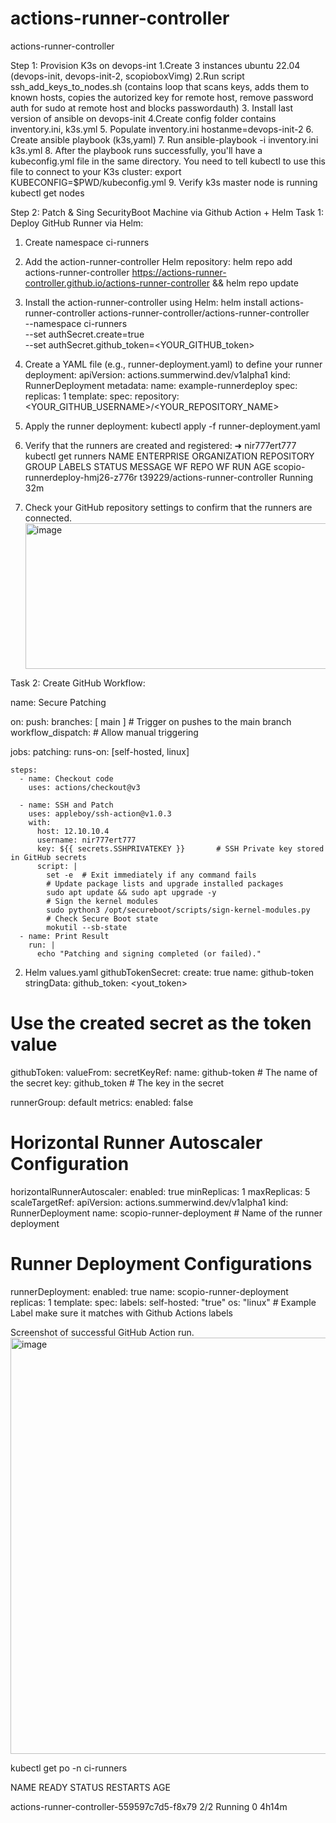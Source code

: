 # actions-runner-controller
actions-runner-controller

Step 1: Provision K3s on devops-int
1.Create 3 instances ubuntu 22.04 (devops-init, devops-init-2, scopioboxVimg)
2.Run script ssh_add_keys_to_nodes.sh (contains loop that scans keys, adds them to known hosts, copies the autorized key for remote host, remove password auth for sudo at remote host and blocks passwordauth)
3. Install last version of ansible on devops-init
4.Create config folder contains inventory.ini, k3s.yml
5. Populate inventory.ini hostanme=devops-init-2
6. Create ansible playbook (k3s,yaml)
7. Run ansible-playbook -i inventory.ini k3s.yml
8. After the playbook runs successfully, you'll have a kubeconfig.yml file in the same directory.  You need to tell kubectl to use this file to connect to your K3s cluster:
export KUBECONFIG=$PWD/kubeconfig.yml
9. Verify k3s master node is running
kubectl get nodes

Step 2: Patch & Sing SecurityBoot Machine via Github Action + Helm
Task 1: Deploy GitHub Runner via Helm:
1. Create namespace ci-runners
2. Add the action-runner-controller Helm repository:
helm repo add actions-runner-controller https://actions-runner-controller.github.io/actions-runner-controller && helm repo update
3. Install the action-runner-controller using Helm:
   helm install actions-runner-controller actions-runner-controller/actions-runner-controller \
  --namespace ci-runners \
  --set authSecret.create=true \
  --set authSecret.github_token=<YOUR_GITHUB_token>
4.  Create a YAML file (e.g., runner-deployment.yaml) to define your runner deployment:
   apiVersion: actions.summerwind.dev/v1alpha1
kind: RunnerDeployment
metadata:
  name: example-runnerdeploy
spec:
  replicas: 1
  template:
    spec:
      repository: <YOUR_GITHUB_USERNAME>/<YOUR_REPOSITORY_NAME>

5. Apply the runner deployment:
   kubectl apply -f runner-deployment.yaml

6. Verify that the runners are created and registered:
 ➜  nir777ert777 kubectl get runners
NAME                              ENTERPRISE   ORGANIZATION   REPOSITORY                         GROUP   LABELS   STATUS    MESSAGE   WF REPO   WF RUN   AGE
scopio-runnerdeploy-hmj26-z776r                               t39229/actions-runner-controller                    Running                                32m

7. Check your GitHub repository settings to confirm that the runners are connected.
   <img width="783" height="233" alt="image" src="https://github.com/user-attachments/assets/d713e111-118d-47f9-bba3-b088615017ff" />

Task 2: Create GitHub Workflow:

name: Secure Patching

on:
  push:
    branches: [ main ]  # Trigger on pushes to the main branch
  workflow_dispatch:  # Allow manual triggering

jobs:
  patching:
    runs-on: [self-hosted, linux]

    steps:
      - name: Checkout code
        uses: actions/checkout@v3

      - name: SSH and Patch
        uses: appleboy/ssh-action@v1.0.3
        with:
          host: 12.10.10.4
          username: nir777ert777
          key: ${{ secrets.SSHPRIVATEKEY }}       # SSH Private key stored in GitHub secrets
          script: |
            set -e  # Exit immediately if any command fails
            # Update package lists and upgrade installed packages
            sudo apt update && sudo apt upgrade -y
            # Sign the kernel modules
            sudo python3 /opt/secureboot/scripts/sign-kernel-modules.py
            # Check Secure Boot state
            mokutil --sb-state
      - name: Print Result
        run: |
          echo "Patching and signing completed (or failed)."
   

2. Helm values.yaml
githubTokenSecret:
  create: true
  name: github-token
  stringData:
    github_token: <yout_token>
# Use the created secret as the token value
githubToken:
  valueFrom:
    secretKeyRef:
      name: github-token # The name of the secret
      key: github_token  # The key in the secret

runnerGroup: default
metrics:
  enabled: false

# Horizontal Runner Autoscaler Configuration
horizontalRunnerAutoscaler:
  enabled: true
  minReplicas: 1
  maxReplicas: 5
  scaleTargetRef:
    apiVersion: actions.summerwind.dev/v1alpha1
    kind: RunnerDeployment
    name: scopio-runner-deployment # Name of the runner deployment
# Runner Deployment Configurations
runnerDeployment:
  enabled: true
  name: scopio-runner-deployment
  replicas: 1
  template:
    spec:
      labels:
        self-hosted: "true"
        os: "linux" # Example Label make sure it matches with Github Actions labels


Screenshot of successful GitHub Action run.
    <img width="1662" height="666" alt="image" src="https://github.com/user-attachments/assets/c2dda2f2-7702-4a57-a714-e95ea9734480" />

kubectl get po -n ci-runners

NAME                                         READY   STATUS    RESTARTS   AGE

actions-runner-controller-559597c7d5-f8x79   2/2     Running   0          4h14m

    




